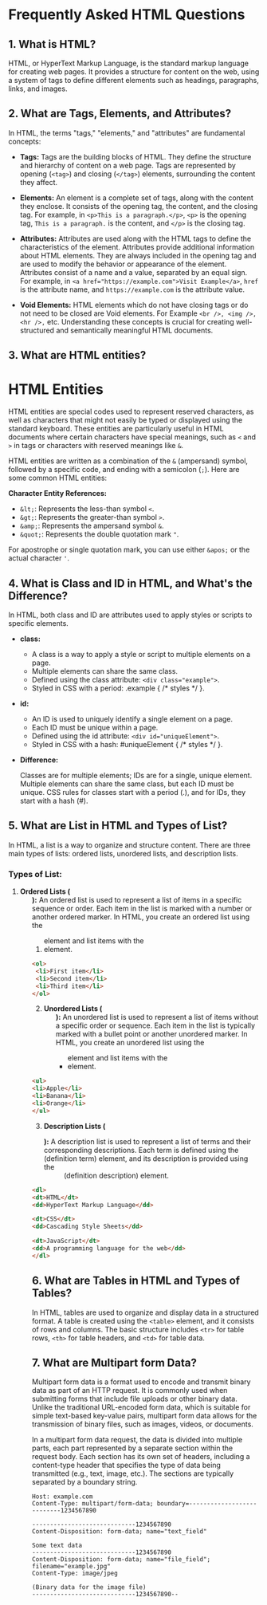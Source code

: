 # Frequently Asked HTML Questions 

## 1. What is HTML?

HTML, or HyperText Markup Language, is the standard markup language for creating web pages. It provides a structure for content on the web, using a system of tags to define different elements such as headings, paragraphs, links, and images.

## 2. What are Tags, Elements, and Attributes?

In HTML, the terms "tags," "elements," and "attributes" are fundamental concepts:

- **Tags:** Tags are the building blocks of HTML. They define the structure and hierarchy of content on a web page. Tags are represented by opening (`<tag>`) and closing (`</tag>`) elements, surrounding the content they affect.

- **Elements:** An element is a complete set of tags, along with the content they enclose. It consists of the opening tag, the content, and the closing tag. For example, in `<p>This is a paragraph.</p>`, `<p>` is the opening tag, `This is a paragraph.` is the content, and `</p>` is the closing tag.

- **Attributes:** Attributes are used along with the HTML tags to define the characteristics of the element. Attributes provide additional information about HTML elements. They are always included in the opening tag and are used to modify the behavior or appearance of the element. Attributes consist of a name and a value, separated by an equal sign. For example, in `<a href="https://example.com">Visit Example</a>`, `href` is the attribute name, and `https://example.com` is the attribute value.

- **Void Elements:** HTML elements which do not have closing tags or do not need to be closed are Void elements. For Example `<br />, <img />, <hr />,` etc.
Understanding these concepts is crucial for creating well-structured and semantically meaningful HTML documents.

## 3. What are HTML entities?

# HTML Entities

HTML entities are special codes used to represent reserved characters, as well as characters that might not easily be typed or displayed using the standard keyboard. These entities are particularly useful in HTML documents where certain characters have special meanings, such as `<` and `>` in tags or characters with reserved meanings like `&`.

HTML entities are written as a combination of the `&` (ampersand) symbol, followed by a specific code, and ending with a semicolon (`;`). Here are some common HTML entities:

**Character Entity References:**

- `&lt;`: Represents the less-than symbol `<`.
- `&gt;`: Represents the greater-than symbol `>`.
- `&amp;`: Represents the ampersand symbol `&`.
- `&quot;`: Represents the double quotation mark `"`.

For apostrophe or single quotation mark, you can use either `&apos;` or the actual character `'`.

## 4. What is Class and ID in HTML, and What's the Difference?

In HTML, both class and ID are attributes used to apply styles or scripts to specific elements.

- **class:**
  - A class is a way to apply a style or script to multiple elements on a page.
  - Multiple elements can share the same class.
  - Defined using the class attribute: `<div class="example">`.
  - Styled in CSS with a period: .example { /* styles */ }.

- **id:**
  - An ID is used to uniquely identify a single element on a page.
  - Each ID must be unique within a page.
  - Defined using the id attribute: `<div id="uniqueElement">`.
  - Styled in CSS with a hash: #uniqueElement { /* styles */ }.
  
 
- **Difference:** 

  Classes are for multiple elements; IDs are for a single, unique element.
  Multiple elements can share the same class, but each ID must be unique.
  CSS rules for classes start with a period (.), and for IDs, they start with a hash (#).

## 5. What are List in HTML and Types of List?

In HTML, a list is a way to organize and structure content. There are three main types of lists: ordered lists, unordered lists, and description lists.
### Types of List:

1. **Ordered Lists (<ol>):** An ordered list is used to represent a list of items in a specific sequence or order. Each item in the list is marked with a number or another ordered marker. In HTML, you create an ordered list using the <ol> element and list items with the <li> element.
 ```html
<ol>
  <li>First item</li>
  <li>Second item</li>
  <li>Third item</li>
</ol>
```

2. **Unordered Lists (<ul>):** An unordered list is used to represent a list of items without a specific order or sequence. Each item in the list is typically marked with a bullet point or another unordered marker. In HTML, you create an unordered list using the <ul> element and list items with the <li> element.
  ```html
 <ul>
  <li>Apple</li>
  <li>Banana</li>
  <li>Orange</li>
</ul>
```

 3. **Description Lists (<dl>):** A description list is used to represent a list of terms and their corresponding descriptions. Each term is defined using the <dt> (definition term) element, and its description is provided using the <dd> (definition description) element.
  ```html
<dl>
  <dt>HTML</dt>
  <dd>HyperText Markup Language</dd>

  <dt>CSS</dt>
  <dd>Cascading Style Sheets</dd>

  <dt>JavaScript</dt>
  <dd>A programming language for the web</dd>
</dl>
```  

## 6. What are Tables in HTML and Types of Tables?

In HTML, tables are used to organize and display data in a structured format. A table is created using the `<table>` element, and it consists of rows and columns. The basic structure includes `<tr>` for table rows, `<th>` for table headers, and `<td>` for table data.

## 7. What are Multipart form Data?

Multipart form data is a format used to encode and transmit binary data as part of an HTTP request. It is commonly used when submitting forms that include file uploads or other binary data. Unlike the traditional URL-encoded form data, which is suitable for simple text-based key-value pairs, multipart form data allows for the transmission of binary files, such as images, videos, or documents.

In a multipart form data request, the data is divided into multiple parts, each part represented by a separate section within the request body. Each section has its own set of headers, including a content-type header that specifies the type of data being transmitted (e.g., text, image, etc.). The sections are typically separated by a boundary string.

```POST /submit-form HTTP/1.1
Host: example.com
Content-Type: multipart/form-data; boundary=---------------------------1234567890

-----------------------------1234567890
Content-Disposition: form-data; name="text_field"

Some text data
-----------------------------1234567890
Content-Disposition: form-data; name="file_field"; filename="example.jpg"
Content-Type: image/jpeg

(Binary data for the image file)
-----------------------------1234567890--
```
